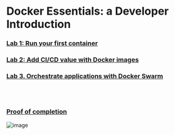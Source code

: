 # Docker Essentials: a Developer Introduction




### [Lab 1: Run your first container](https://github.com/GBlanch/Docker-Essentials-Developer-Introduction/tree/main/Lab%201%20-%20Run%20your%20first%20container)

### [Lab 2: Add CI/CD value with Docker images](https://github.com/GBlanch/Docker-Essentials-Developer-Introduction/tree/main/Lab%202%20-%20Add%20CICD%20value%20with%20Docker%20images)

### [Lab 3. Orchestrate applications with Docker Swarm](https://github.com/GBlanch/Docker-Essentials-Developer-Introduction/tree/main/Lab%203%20-%20Orchestrate%20applications%20with%20Docker%20Swarm)


&nbsp;    
&nbsp;  

### [Proof of completion](https://www.credly.com/badges/f250e8b3-8b7b-4964-b47e-5a764e1f6259/linked_in_profile)

![image](https://github.com/GBlanch/Docker-Essentials-Developer-Introduction/assets/136500426/310b0d4b-ced7-43d6-ab22-b16e99f56995)




